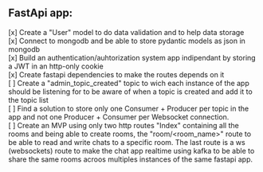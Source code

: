 ## FastApi app:  
[x] Create a "User" model to do data validation and to help data storage  
[x] Connect to mongodb and be able to store pydantic models as json in mongodb  
[x] Build an authentication/auhtorization system app indipendant by storing a JWT in an http-only cookie  
[x] Create fastapi dependencies to make the routes depends on it  
[ ] Create a "admin_topic_created" topic to wich each instance of the app should be listening for to be aware of when a topic is created and add it to the topic list  
[ ] Find a solution to store only one Consumer + Producer per topic in the app and not one Producer + Consumer per Websocket connection.  
[ ] Create an MVP using only two http routes "Index" containing all the rooms and being able to create rooms, the "room/<room_name>" route to be able to read and write chats to a specific room. The last route is a ws (websockets) route to make the chat app realtime using kafka to be able to share the same rooms acroos multiples instances of the same fastapi app.  